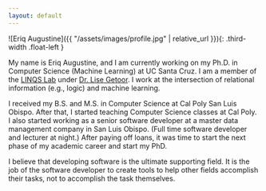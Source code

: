 ```yaml
---
layout: default
---
```


![Eriq Augustine]({{ "/assets/images/profile.jpg" | relative_url }}){: .third-width .float-left }

My name is Eriq Augustine, and I am currently working on my Ph.D. in Computer Science (Machine Learning) at UC Santa Cruz.
I am a member of the [LINQS Lab](https://linqs.org) under [Dr. Lise Getoor](https://getoor.soe.ucsc.edu).
I work at the intersection of relational information (e.g., logic) and machine learning.

I received my B.S. and M.S. in Computer Science at Cal Poly San Luis Obispo.
After that, I started teaching Computer Science classes at Cal Poly.
I also started working as a senior software developer at a master data management company in San Luis Obispo.
(Full time software developer and lecturer at night.)
After paying off loans, it was time to start the next phase of my academic career and start my PhD.

I believe that developing software is the ultimate supporting field.
It is the job of the software developer to create tools to help other fields accomplish their tasks, not to accomplish the task themselves.
